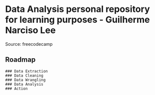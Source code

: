 # Data Analysis personal repository for learning purposes - Guilherme Narciso Lee
  Source: freecodecamp
  ## Roadmap
    ### Data Extraction
    ### Data Cleaning
    ### Data Wrangling
    ### Data Analysis
    ### Action
